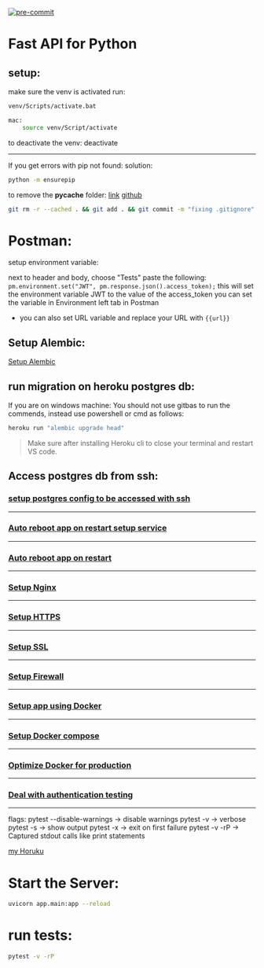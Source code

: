 [![pre-commit](https://img.shields.io/badge/pre--commit-enabled-brightgreen?logo=pre-commit&logoColor=white)](https://github.com/pre-commit/pre-commit)
# Fast API for Python

## setup:

make sure the venv is activated
run:

```bash
venv/Scripts/activate.bat

mac:
    source venv/Script/activate
```

to deactivate the venv:
deactivate

---

If you get errors with pip not found:
solution:

```bash
python -m ensurepip
```



to remove the **pycache** folder:
[link](http://www.randallkent.com/2010/04/30/gitignore-not-working/)
[github](https://github.com/martinohanlon/flightlight/issues/1)

```zsh
git rm -r --cached . && git add . && git commit -m "fixing .gitignore"
```

# Postman:
setup environment variable:

next to header and body, choose "Tests" paste the following:
`pm.environment.set("JWT", pm.response.json().access_token);`
this will set the environment variable JWT to the value of the access_token
you can set the variable in Environment left tab in Postman
- you can also set URL variable and replace your URL with `{{url}}`

## Setup Alembic:
[Setup Alembic](https://youtu.be/0sOvCWFmrtA?t=38242)

## run migration on heroku postgres db:
If you are on windows machine:
You should not use gitbas to run the commends, instead use powershell or cmd as follows:
```bash
heroku run "alembic upgrade head"
```
> Make sure after installing Heroku cli to close your terminal and restart VS code.


## Access postgres db from ssh:
### [setup postgres config to be accessed with ssh](https://youtu.be/0sOvCWFmrtA?t=44246)

---
### [Auto reboot app on restart setup service](https://youtu.be/0sOvCWFmrtA?t=46455)
---
### [Auto reboot app on restart](https://youtu.be/0sOvCWFmrtA?t=47042)
---
### [Setup Nginx](https://youtu.be/0sOvCWFmrtA?t=47088)
---

### [Setup HTTPS](https://youtu.be/0sOvCWFmrtA?t=47445)
---
### [Setup SSL](https://youtu.be/0sOvCWFmrtA?t=47723)
---
### [Setup Firewall](https://youtu.be/0sOvCWFmrtA?t=48013)
---
### [Setup app using Docker](https://youtu.be/0sOvCWFmrtA?t=48380)
---
### [Setup Docker compose](https://youtu.be/0sOvCWFmrtA?t=49121)
---
### [Optimize Docker for production](https://youtu.be/0sOvCWFmrtA?t=50942)
---
### [Deal with authentication testing](https://youtu.be/0sOvCWFmrtA?t=59311)
---



flags:
pytest --disable-warnings -> disable warnings
pytest -v -> verbose
pytest -s -> show output
pytest -x -> exit on first failure
pytest -v -rP -> Captured stdout calls like print statements


[my Horuku](https://sam-arbid-fastapi.herokuapp.com/docs)



# Start the Server:
```zsh
uvicorn app.main:app --reload
```

# run tests:
```zsh
pytest -v -rP
```
